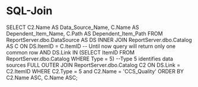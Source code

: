 # SQL-Join
SELECT
    C2.Name AS Data_Source_Name,
    C.Name AS Dependent_Item_Name,
    C.Path AS Dependent_Item_Path
FROM
   ReportServer.dbo.DataSource AS DS
INNER JOIN
   ReportServer.dbo.Catalog AS C
ON DS.ItemID = C.ItemID -- Until now query will return only one common row
AND DS.Link IN (SELECT ItemID FROM ReportServer.dbo.Catalog
WHERE Type = 5) --Type 5 identifies data sources
FULL OUTER JOIN
ReportServer.dbo.Catalog C2
ON DS.Link = C2.ItemID
WHERE
  C2.Type = 5 and
	C2.Name = 'CCS_Quality'
ORDER BY
  C2.Name ASC,
  C.Name ASC;
